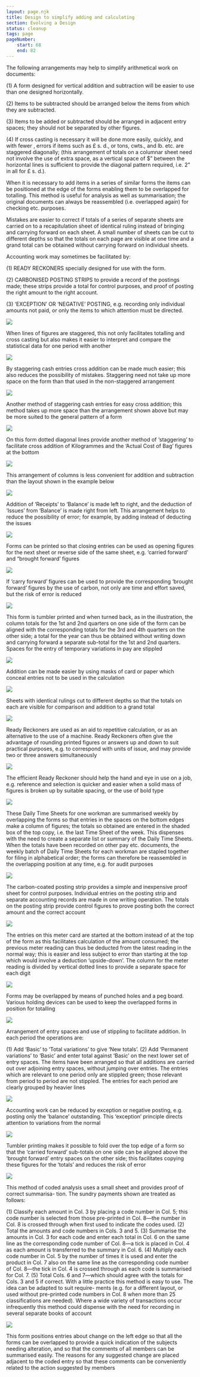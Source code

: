 ```yaml
---
layout: page.njk
title: Design to simplify adding and calculating
section: Evolving a Design
status: cleanup
tags: page
pageNumber:
    start: 68
    end: 82
---
```


The following arrangements may help to simplify arithmetical work on documents:

(1) A form designed for vertical addition and subtraction will be easier to use than
one designed horizontally.

(2) Items to be subtracted should be arranged below the items from which they are
subtracted.

(3) Items to be added or subtracted should be arranged in adjacent entry spaces;
they should not be separated by other figures.

(4) If cross casting is necessary it will be done more easily, quickly, and with fewer ,
errors if items such as £ s. d., or tons, cwts., and lb. etc. are staggered diagonally;
(this arrangement of totals on a columnar sheet need not involve the use of extra space,
as a vertical space of $” between the horizontal lines is sufficient to provide the diagonal
pattern required, i.e. 2” in all for £ s. d.).

When it is necessary to add items in a series of similar forms the items can be
positioned at the edge of the forms enabling them to be overlapped for totalling. This
method is useful for analysis as well as summarisation; the original documents can
always be reassembled (i.e. overlapped again) for checking etc. purposes.

Mistakes are easier to correct if totals of a series of separate sheets are carried on to
a recapitulation sheet of identical ruling instead of bringing and carrying forward on
each sheet. A small number of sheets can be cut to different depths so that the totals
on each page are visible at one time and a grand total can be obtained without carrying
forward on individual sheets.

Accounting work may sometimes be facilitated by:

(1) READY RECKONERS specially designed for use with the form.

(2) CARBONISED POSTING STRIPS to provide a record of the postings made; these
strips provide a total for control purposes, and proof of posting the right amount to
the right account.

(3) ‘EXCEPTION’ OR ‘NEGATIVE’ POSTING, e.g. recording only individual
amounts not paid, or only the items to which attention must be directed.

![](1.jpg)

When lines of figures are staggered, this not only facilitates totalling and cross casting but
also makes it easier to interpret and compare the statistical data for one period with another

![](2.jpg)

By staggering cash entries cross addition can be made much easier; this also reduces the
possibility of mistakes. Staggering need not take up more space on the form than that used
in the non-staggered arrangement

![](3.jpg)

Another method of staggering cash entries for easy cross addition; this method takes up
more space than the arrangement shown above but may be more suited to the general
pattern of a form

![](4.jpg)

On this form dotted diagonal lines provide another method of ‘staggering’ to facilitate
cross addition of Kilogrammes and the ‘Actual Cost of Bag’ figures at the bottom

![](5.jpg)


This arrangement of columns is less convenient for addition and subtraction than the
layout shown in the example below

![](6.jpg)

Addition of ‘Receipts’ to ‘Balance’ is made left to right, and the deduction of ‘Issues’
from ‘Balance’ is made right from left. This arrangement helps to reduce the possibility
of error; for example, by adding instead of deducting the issues

![](7.jpg)


Forms can be printed so that closing entries can be used as opening figures for the next
sheet or reverse side of the same sheet, e.g. ‘carried forward’ and “brought forward’
figures

![](8.jpg)

If ‘carry forward’ figures can be used to provide the corresponding ‘brought forward’
figures by the use of carbon, not only are time and effort saved, but the risk of error is
reduced

![](9.jpg)

This form is tumbler printed and when turned back, as in the illustration, the column
totals for the 1st and 2nd quarters on one side of the form can be aligned with the
corresponding totals for the 3rd and 4th quarters on the other side; a total for the year
can thus be obtained without writing down and carrying forward a separate sub-total for
the 1st and 2nd quarters. Spaces for the entry of temporary variations in pay are stippled

![](10.jpg)

Addition can be made easier by using masks of card or paper which conceal entries not
to be used in the calculation

![](11.jpg)

Sheets with identical rulings cut to different depths so that the totals on each are visible
for comparison and addition to a grand total

![](12.jpg)


Ready Reckoners are used as an aid to repetitive calculation, or as an alternative to the use
of a machine. Ready Reckoners often give the advantage of rounding printed figures or
answers up and down to suit practical purposes, e.g. to correspond with units of issue, and
may provide two or three answers simultaneously

![](13.jpg)

The efficient Ready Reckoner should help the hand and eye in use on a job, e.g. reference
and selection is quicker and easier when a solid mass of figures is broken up by suitable
spacing, or the use of bold type

![](14.jpg)

These Daily Time Sheets for one workman are summarised weekly by overlapping the
forms so that entries in the spaces on the bottom edges make a column of figures; the
totals so obtained are entered in the shaded box of the top copy, i.e. the last Time Sheet
of the week. This dispenses with the need to create a separate list or summary of the
Daily Time Sheets. When the totals have been recorded on other pay etc. documents, the
weekly batch of Daily Time Sheets for each workman are stapled together for filing in
alphabetical order; the forms can therefore be reassembled in the overlapping position at
any time, e.g. for audit purposes

![](15.jpg)

The carbon-coated posting strip provides a simple and inexpensive proof sheet for control
purposes. Individual entries on the posting strip and separate accounting records are
made in one writing operation. The totals on the posting strip provide control figures to
prove posting both the correct amount and the correct account

![](16.jpg)

The entries on this meter card are started at the bottom instead of at the top of the form
as this facilitates calculation of the amount consumed; the previous meter reading can
thus be deducted from the latest reading in the normal way; this is easier and less subject
to error than starting at the top which would involve a deduction ‘upside-down’. The
column for the meter reading is divided by vertical dotted lines to provide a separate space
for each digit

![](17.jpg)


Forms may be overlapped by means of punched holes and a peg board. Various holding
devices can be used to keep the overlapped forms in position for totalling

![](18.jpg)

Arrangement of entry spaces and use of stippling to facilitate addition. In each period the
operations are:

(1) Add ‘Basic’ to ‘Total variations’ to give ‘New totals’. (2) Add ‘Permanent variations’
to ‘Basic’ and enter total against ‘Basic’ on the next lower set of entry spaces.
The items have been arranged so that all additions are carried out over adjoining entry
spaces, without jumping over entries. The entries which are relevant to one period only
are stippled green; those relevant from period to period are not stippled. The entries for
each period are clearly grouped by heavier lines

![](19.jpg)


Accounting work can be reduced by exception or negative posting, e.g. posting only the
‘balance’ outstanding. This ‘exception’ principle directs attention to variations from the
normal

![](20.jpg)

Tumbler printing makes it possible to fold over the top edge of a form so that the ‘carried
forward’ sub-totals on one side can be aligned above the ‘brought forward’ entry spaces
on the other side; this facilitates copying these figures for the ‘totals’ and reduces the
risk of error

![](21.jpg)


This method of coded analysis uses a small sheet and provides proof of correct summarisa-
tion. The sundry payments shown are treated as follows:

(1) Classify each amount in Col. 3 by placing a code number in Col. 5; this code number
is selected from those pre-printed in Col. 8—the number in Col. 8 is crossed through when
first used to indicate the codes used. (2) Total the amounts and code numbers in Cols. 3 and
5. (3) Summarise the amounts in Col. 3 for each code and enter each total in Col. 6 on the same
line as the corresponding code number of Col. 8—a tick is placed in Col. 4 as each amount is
transferred to the summary in Col. 6. (4) Multiply each code number in Col. 5 by the number
of times it is used and enter the product in Col. 7 also on the same line as the corresponding
code number of Col. 8—the tick in Col. 4 is crossed through as each code is summarised for
Col. 7. (5) Total Cols. 6 and 7—which should agree with the totals for Cols. 3 and 5 if correct.
With a little practice this method is easy to use. The idea can be adapted to suit require-
ments (e.g. for a different layout, or used without pre-printed code numbers in Col. 8
when more than 25 classifications are needed). Where a wide variety of transactions occur
infrequently this method could dispense with the need for recording in several separate
books of account

![](22.jpg)

This form positions entries about change on the left edge so that all the forms can be
overlapped to provide a quick indication of the subjects needing alteration, and so that the
comments of all members can be summarised easily. The reasons for any suggested change
are placed adjacent to the coded entry so that these comments can be conveniently related
to the action suggested by members
